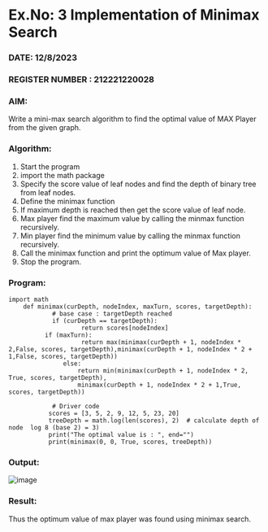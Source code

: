 # Ex.No: 3  Implementation of Minimax Search
### DATE:  12/8/2023                                                                          
### REGISTER NUMBER : 212221220028
### AIM: 
Write a mini-max search algorithm to find the optimal value of MAX Player from the given graph.
### Algorithm:
1. Start the program
2. import the math package
3. Specify the score value of leaf nodes and find the depth of binary tree from leaf nodes.
4. Define the minimax function
5. If maximum depth is reached then get the score value of leaf node.
6. Max player find the maximum value by calling the minmax function recursively.
7. Min player find the minimum value by calling the minmax function recursively.
8. Call the minimax function  and print the optimum value of Max player.
9. Stop the program. 

### Program:
```
import math
	def minimax(curDepth, nodeIndex, maxTurn, scores, targetDepth):
    	    # base case : targetDepth reached
    	    if (curDepth == targetDepth):
        	        return scores[nodeIndex]
    	  if (maxTurn):
        	        return max(minimax(curDepth + 1, nodeIndex * 2,False, scores, targetDepth),minimax(curDepth + 1, nodeIndex * 2 + 1,False, scores, targetDepth))
               else:
        	       return min(minimax(curDepth + 1, nodeIndex * 2, True, scores, targetDepth),
                   minimax(curDepth + 1, nodeIndex * 2 + 1,True, scores, targetDepth))

            # Driver code
           scores = [3, 5, 2, 9, 12, 5, 23, 20]
           treeDepth = math.log(len(scores), 2)  # calculate depth of node  log 8 (base 2) = 3)
           print("The optimal value is : ", end="")
           print(minimax(0, 0, True, scores, treeDepth))

```










### Output:
![image](https://github.com/kiruthika512/AI_Lab_2023-24/assets/135616605/b5b71bba-1135-48eb-8bca-c22e1790dd74)



### Result:
Thus the optimum value of max player was found using minimax search.
